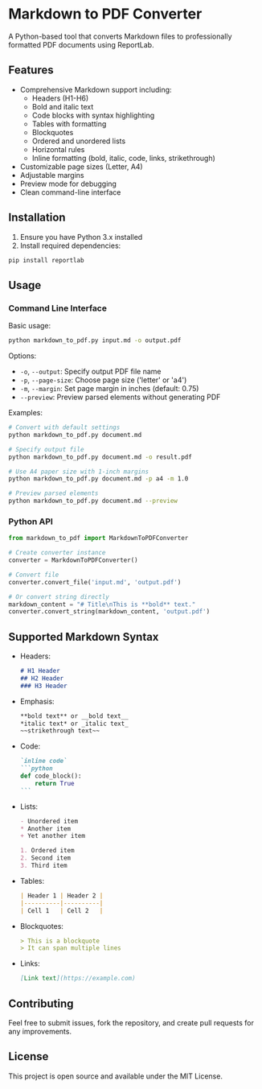 # Markdown to PDF Converter

A Python-based tool that converts Markdown files to professionally formatted PDF documents using ReportLab.

## Features

- Comprehensive Markdown support including:
  - Headers (H1-H6)
  - Bold and italic text
  - Code blocks with syntax highlighting
  - Tables with formatting
  - Blockquotes
  - Ordered and unordered lists
  - Horizontal rules
  - Inline formatting (bold, italic, code, links, strikethrough)
- Customizable page sizes (Letter, A4)
- Adjustable margins
- Preview mode for debugging
- Clean command-line interface

## Installation

1. Ensure you have Python 3.x installed
2. Install required dependencies:
```bash
pip install reportlab
```

## Usage

### Command Line Interface

Basic usage:
```bash
python markdown_to_pdf.py input.md -o output.pdf
```

Options:
- `-o`, `--output`: Specify output PDF file name
- `-p`, `--page-size`: Choose page size ('letter' or 'a4')
- `-m`, `--margin`: Set page margin in inches (default: 0.75)
- `--preview`: Preview parsed elements without generating PDF

Examples:
```bash
# Convert with default settings
python markdown_to_pdf.py document.md

# Specify output file
python markdown_to_pdf.py document.md -o result.pdf

# Use A4 paper size with 1-inch margins
python markdown_to_pdf.py document.md -p a4 -m 1.0

# Preview parsed elements
python markdown_to_pdf.py document.md --preview
```

### Python API

```python
from markdown_to_pdf import MarkdownToPDFConverter

# Create converter instance
converter = MarkdownToPDFConverter()

# Convert file
converter.convert_file('input.md', 'output.pdf')

# Or convert string directly
markdown_content = "# Title\nThis is **bold** text."
converter.convert_string(markdown_content, 'output.pdf')
```

## Supported Markdown Syntax

- Headers:
  ```markdown
  # H1 Header
  ## H2 Header
  ### H3 Header
  ```

- Emphasis:
  ```markdown
  **bold text** or __bold text__
  *italic text* or _italic text_
  ~~strikethrough text~~
  ```

- Code:
  ````markdown
  `inline code`
  ```python
  def code_block():
      return True
  ```
  ````

- Lists:
  ```markdown
  - Unordered item
  * Another item
  + Yet another item

  1. Ordered item
  2. Second item
  3. Third item
  ```

- Tables:
  ```markdown
  | Header 1 | Header 2 |
  |----------|----------|
  | Cell 1   | Cell 2   |
  ```

- Blockquotes:
  ```markdown
  > This is a blockquote
  > It can span multiple lines
  ```

- Links:
  ```markdown
  [Link text](https://example.com)
  ```

## Contributing

Feel free to submit issues, fork the repository, and create pull requests for any improvements.

## License

This project is open source and available under the MIT License.
